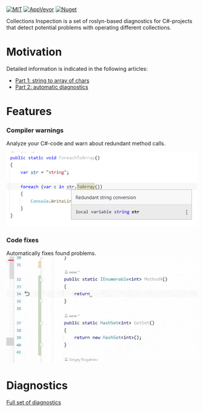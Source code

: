 [![MIT](https://img.shields.io/github/license/Backs/Collections.Analyzer)](LICENSE)
[![AppVeyor](https://img.shields.io/appveyor/build/Backs/Collections.Analyzer)](https://ci.appveyor.com/project/Backs/Collections.Analyzer)
[![Nuget](https://img.shields.io/nuget/v/CollectionsDiagnostic)](https://www.nuget.org/packages/CollectionsDiagnostic/)

Collections Inspection is a set of roslyn-based diagnostics for C#-projects that detect potential problems with operating different collections.

# Motivation
Detailed information is indicated in the following articles:
- [Part 1: string to array of chars](https://blog.rogatnev.net/posts/2021/09/Harmful-collection-transformations-part-1-strings.html)
- [Part 2: automatic diagnostics](https://blog.rogatnev.net/posts/2021/10/Harmful-collection-transformations-part-2-diagnostics.html)

# Features
### Compiler warnings
Analyze your C#-code and warn about redundant method calls.

![Code fix string](https://raw.githubusercontent.com/Backs/Collections.Analyzer/master/Documentation/img/string-example-2.png)

### Code fixes
Automatically fixes found problems.
![Code fix enumerable](https://raw.githubusercontent.com/Backs/Collections.Analyzer/master/Documentation/img/enumerable-example-1.gif)

# Diagnostics


[Full set of diagnostics](https://github.com/Backs/Collections.Analyzer/blob/master/Documentation/Diagnostics.md)